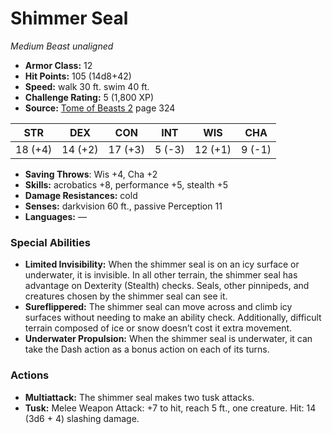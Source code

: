 # Shimmer Seal

*Medium* *Beast* *unaligned*

- **Armor Class:** 12
- **Hit Points:** 105 (14d8+42)
- **Speed:** walk 30 ft. swim 40 ft.
- **Challenge Rating:** 5 (1,800 XP)
- **Source:** [Tome of Beasts 2](https://koboldpress.com/kpstore/product/tome-of-beasts-2-for-5th-edition) page 324

| STR | DEX | CON | INT | WIS | CHA |
| --- | --- | --- | --- | --- | --- |
| 18 (+4) | 14 (+2) | 17 (+3) | 5 (-3) | 12 (+1) | 9 (-1) |

- **Saving Throws**: Wis +4, Cha +2
- **Skills:** acrobatics +8, performance +5, stealth +5
- **Damage Resistances:** cold
- **Senses:** darkvision 60 ft., passive Perception 11
- **Languages:** —

### Special Abilities

- **Limited Invisibility:** When the shimmer seal is on an icy surface or underwater, it is invisible. In all other terrain, the shimmer seal has advantage on Dexterity (Stealth) checks. Seals, other pinnipeds, and creatures chosen by the shimmer seal can see it.
- **Sureflippered:** The shimmer seal can move across and climb icy surfaces without needing to make an ability check. Additionally, difficult terrain composed of ice or snow doesn’t cost it extra movement.
- **Underwater Propulsion:** When the shimmer seal is underwater, it can take the Dash action as a bonus action on each of its turns.

### Actions

- **Multiattack:** The shimmer seal makes two tusk attacks.
- **Tusk:** Melee Weapon Attack: +7 to hit, reach 5 ft., one creature. Hit: 14 (3d6 + 4) slashing damage.


